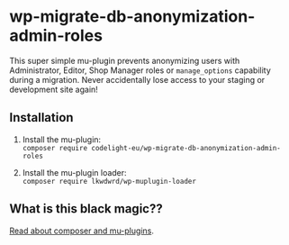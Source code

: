 # wp-migrate-db-anonymization-admin-roles
This super simple mu-plugin prevents anonymizing users with Administrator, Editor, Shop Manager roles or `manage_options` capability during a migration. Never accidentally lose access to your staging or development site again!

## Installation
1. Install the mu-plugin:  
`composer require codelight-eu/wp-migrate-db-anonymization-admin-roles`

2. Install the mu-plugin loader:  
`composer require lkwdwrd/wp-muplugin-loader`

## What is this black magic??
[Read about composer and mu-plugins](https://deliciousbrains.com/wordpress-must-use-plugins-composer/).
